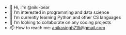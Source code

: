- 👋 Hi, I’m @niki-bear
- 👀 I’m interested in programming and data science 
- 🌱 I’m currently learning Python and other CS languages 
- 💞️ I’m looking to collaborate on any coding projects 
- 📫 How to reach me: anikasingh715@gmail.com 

<!---
niki-bear/niki-bear is a ✨ special ✨ repository because its `README.md` (this file) appears on your GitHub profile.
You can click the Preview link to take a look at your changes.
--->
